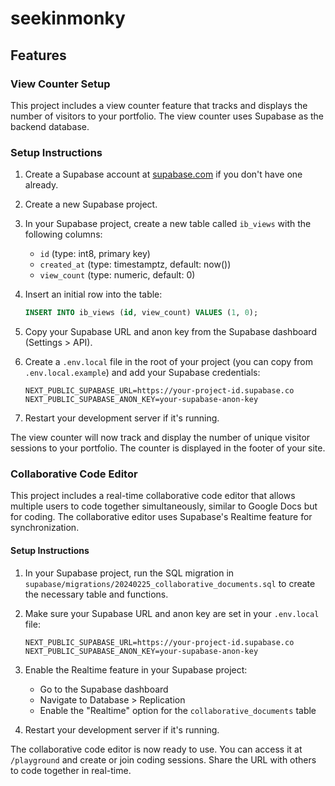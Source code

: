 # seekinmonky

## Features

### View Counter Setup

This project includes a view counter feature that tracks and displays the number of visitors to your portfolio. The view counter uses Supabase as the backend database.

### Setup Instructions

1. Create a Supabase account at [supabase.com](https://supabase.com) if you don't have one already.

2. Create a new Supabase project.

3. In your Supabase project, create a new table called `ib_views` with the following columns:
   - `id` (type: int8, primary key)
   - `created_at` (type: timestamptz, default: now())
   - `view_count` (type: numeric, default: 0)

4. Insert an initial row into the table:
   ```sql
   INSERT INTO ib_views (id, view_count) VALUES (1, 0);
   ```

5. Copy your Supabase URL and anon key from the Supabase dashboard (Settings > API).

6. Create a `.env.local` file in the root of your project (you can copy from `.env.local.example`) and add your Supabase credentials:
   ```
   NEXT_PUBLIC_SUPABASE_URL=https://your-project-id.supabase.co
   NEXT_PUBLIC_SUPABASE_ANON_KEY=your-supabase-anon-key
   ```

7. Restart your development server if it's running.

The view counter will now track and display the number of unique visitor sessions to your portfolio. The counter is displayed in the footer of your site.

### Collaborative Code Editor

This project includes a real-time collaborative code editor that allows multiple users to code together simultaneously, similar to Google Docs but for coding. The collaborative editor uses Supabase's Realtime feature for synchronization.

#### Setup Instructions

1. In your Supabase project, run the SQL migration in `supabase/migrations/20240225_collaborative_documents.sql` to create the necessary table and functions.

2. Make sure your Supabase URL and anon key are set in your `.env.local` file:
   ```
   NEXT_PUBLIC_SUPABASE_URL=https://your-project-id.supabase.co
   NEXT_PUBLIC_SUPABASE_ANON_KEY=your-supabase-anon-key
   ```

3. Enable the Realtime feature in your Supabase project:
   - Go to the Supabase dashboard
   - Navigate to Database > Replication
   - Enable the "Realtime" option for the `collaborative_documents` table

4. Restart your development server if it's running.

The collaborative code editor is now ready to use. You can access it at `/playground` and create or join coding sessions. Share the URL with others to code together in real-time.
